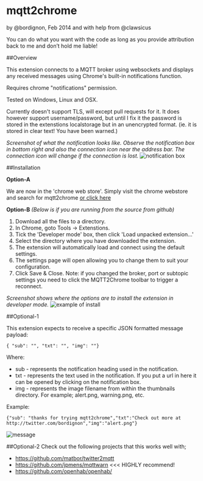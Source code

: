 mqtt2chrome
===========

by @bordignon, Feb 2014 and with help from @clawsicus

You can do what you want with the code as long as you provide attribution back to me and don’t hold me liable!

##Overview

This extension connects to a MQTT broker using websockets and displays any received messages using Chrome's built-in notifications function.

Requires chrome "notifications" permission.

Tested on Windows, Linux and OSX.

Currently doesn't support TLS, will except pull requests for it. It does however support username/password, but until I fix it the password is stored in the extenstions localstorage but in an unencrypted format. (ie. it is stored in clear text! You have been warned.)

*Screenshot of what the notification looks like. Observe the notification box in bottom right and also the connection icon near the address bar. The connection icon will change if the connection is lost.*
![notification box](https://raw.github.com/matbor/mqtt2chrome/master/screenshots/message%20recieved.png)


##Installation

**Option-A**

We are now in the 'chrome web store'. Simply visit the chrome webstore and search for mqtt2chrome [or click here](https://chrome.google.com/webstore/detail/mqtt2chrome/jfcmchhmjkddfoekjbkljcfpdjnpailh)


**Option-B** *(Below is if you are running from the source from github)*

1. Download all the files to a directory.
2. In Chrome, goto Tools -> Extenstions.
3. Tick the 'Developer mode' box, then click 'Load unpacked extension...'
4. Select the directory where you have downloaded the extension.
5. The extension will automatically load and connect using the default settings.
6. The settings page will open allowing you to change them to suit your configuration.
7. Click Save & Close. Note: if you changed the broker, port or subtopic settings you need to click the MQTT2Chrome toolbar to trigger a reconnect.

*Screenshot shows where the options are to install the extension in developer mode.*
![example of install](https://raw.github.com/matbor/mqtt2chrome/master/screenshots/howto%20load.png)


##Optional-1

This extension expects to receive a specific JSON formatted message payload:

    { "sub": "", "txt": "", "img": ""}

Where:

  * sub - represents the notification heading used in the notification.
  * txt - represents the text used in the notification. If you put a url in here it can be opened by clicking on the notification box.
  * img - represents the image filename from within the thumbnails directory. For example; alert.png, warning.png, etc.

Example:

    {"sub": "thanks for trying mqtt2chrome","txt":"Check out more at http://twitter.com/bordignon","img":"alert.png"}

![message](https://raw.github.com/matbor/mqtt2chrome/master/screenshots/message.png)

##Optional-2
Check out the following projects that this works well with;
* https://github.com/matbor/twitter2mqtt
* https://github.com/jpmens/mqttwarn  <<< HIGHLY recommend!
* https://github.com/openhab/openhab/
